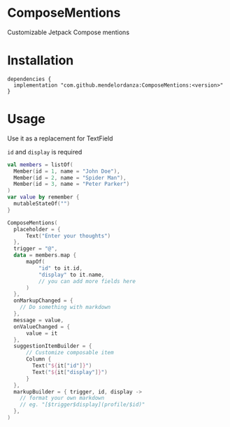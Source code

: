 # ComposeMentions

Customizable Jetpack Compose mentions

# Installation
```
dependencies {
  implementation "com.github.mendelordanza:ComposeMentions:<version>"
}
```

# Usage
Use it as a replacement for TextField

`id` and `display` is required

```kotlin
val members = listOf(
  Member(id = 1, name = "John Doe"),
  Member(id = 2, name = "Spider Man"),
  Member(id = 3, name = "Peter Parker")
)
var value by remember {
  mutableStateOf("")
}

ComposeMentions(
  placeholder = {
      Text("Enter your thoughts")
  },
  trigger = "@",
  data = members.map {
      mapOf(
          "id" to it.id,
          "display" to it.name,
          // you can add more fields here
      )
  },
  onMarkupChanged = {
    // Do something with markdown
  },
  message = value,
  onValueChanged = {
      value = it
  },
  suggestionItemBuilder = {
      // Customize composable item
      Column {
        Text("${it["id"]}")
        Text("${it["display"]}")
      }
  },
  markupBuilder = { trigger, id, display ->
    // format your own markdown
    // eg. "[$trigger$display](profile/$id)"
  },
)
```

